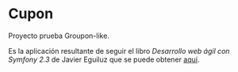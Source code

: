 Cupon
=====

Proyecto prueba Groupon-like.

Es la aplicación resultante de seguir el libro *Desarrollo web ágil con Symfony 2.3* de Javier Eguiluz que se puede obtener [aquí](http://symfony.es/libro/).